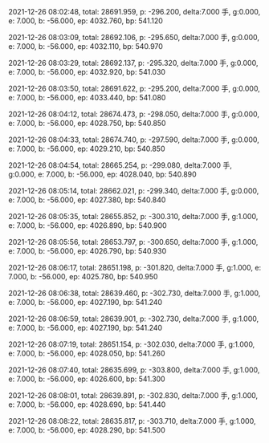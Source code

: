 2021-12-26 08:02:48, total: 28691.959, p: -296.200, delta:7.000 手, g:0.000, e: 7.000, b: -56.000, ep: 4032.760, bp: 541.120

2021-12-26 08:03:09, total: 28692.106, p: -295.650, delta:7.000 手, g:0.000, e: 7.000, b: -56.000, ep: 4032.110, bp: 540.970

2021-12-26 08:03:29, total: 28692.137, p: -295.320, delta:7.000 手, g:0.000, e: 7.000, b: -56.000, ep: 4032.920, bp: 541.030

2021-12-26 08:03:50, total: 28691.622, p: -295.200, delta:7.000 手, g:0.000, e: 7.000, b: -56.000, ep: 4033.440, bp: 541.080

2021-12-26 08:04:12, total: 28674.473, p: -298.050, delta:7.000 手, g:0.000, e: 7.000, b: -56.000, ep: 4028.750, bp: 540.850

2021-12-26 08:04:33, total: 28674.740, p: -297.590, delta:7.000 手, g:0.000, e: 7.000, b: -56.000, ep: 4029.210, bp: 540.850

2021-12-26 08:04:54, total: 28665.254, p: -299.080, delta:7.000 手, g:0.000, e: 7.000, b: -56.000, ep: 4028.040, bp: 540.890

2021-12-26 08:05:14, total: 28662.021, p: -299.340, delta:7.000 手, g:0.000, e: 7.000, b: -56.000, ep: 4027.380, bp: 540.840

2021-12-26 08:05:35, total: 28655.852, p: -300.310, delta:7.000 手, g:1.000, e: 7.000, b: -56.000, ep: 4026.890, bp: 540.900

2021-12-26 08:05:56, total: 28653.797, p: -300.650, delta:7.000 手, g:1.000, e: 7.000, b: -56.000, ep: 4026.790, bp: 540.930

2021-12-26 08:06:17, total: 28651.198, p: -301.820, delta:7.000 手, g:1.000, e: 7.000, b: -56.000, ep: 4025.780, bp: 540.950

2021-12-26 08:06:38, total: 28639.460, p: -302.730, delta:7.000 手, g:1.000, e: 7.000, b: -56.000, ep: 4027.190, bp: 541.240

2021-12-26 08:06:59, total: 28639.901, p: -302.730, delta:7.000 手, g:1.000, e: 7.000, b: -56.000, ep: 4027.190, bp: 541.240

2021-12-26 08:07:19, total: 28651.154, p: -302.030, delta:7.000 手, g:1.000, e: 7.000, b: -56.000, ep: 4028.050, bp: 541.260

2021-12-26 08:07:40, total: 28635.699, p: -303.800, delta:7.000 手, g:1.000, e: 7.000, b: -56.000, ep: 4026.600, bp: 541.300

2021-12-26 08:08:01, total: 28639.891, p: -302.830, delta:7.000 手, g:1.000, e: 7.000, b: -56.000, ep: 4028.690, bp: 541.440

2021-12-26 08:08:22, total: 28635.817, p: -303.710, delta:7.000 手, g:1.000, e: 7.000, b: -56.000, ep: 4028.290, bp: 541.500